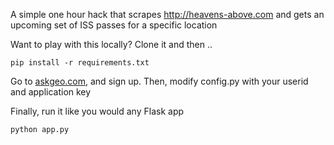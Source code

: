 A simple one hour hack that scrapes http://heavens-above.com and gets an upcoming set of ISS passes for a specific location

Want to play with this locally? Clone it and then ..

    pip install -r requirements.txt

Go to [askgeo.com](http://askgeo.com/), and sign up. Then, modify config.py 
with your userid and application key

Finally, run it like you would any Flask app

    python app.py
